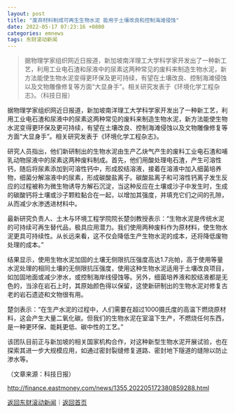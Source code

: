 ```yaml
---
layout: post
title: "废弃材料制成可再生生物水泥 能用于土壤改良和控制海滩侵蚀"
date: 2022-05-17 07:23:16 +0800
categories: emnews
tags: 东财滚动新闻
---
```

> 据物理学家组织网近日报道，新加坡南洋理工大学科学家开发出了一种新工艺，利用工业电石渣和尿液中的尿素这两种常见的废料来制造生物水泥，新方法能使生物水泥变得更环保及更可持续，有望在土壤改良、控制海滩侵蚀以及文物雕像修复等方面“大显身手”。相关研究发表于《环境化学工程杂志》。（科技日报）

<p>据物理学家组织网近日报道，新加坡南洋理工大学科学家开发出了一种新工艺，利用工业电石渣和尿液中的尿素这两种常见的废料来制造生物水泥，新方法能使生物水泥变得更环保及更可持续，有望在土壤改良、控制海滩侵蚀以及文物雕像修复等方面“大显身手”。相关研究发表于《环境化学工程杂志》。</p>
 <p>研究人员指出，他们新研制出的生物水泥由生产乙炔气产生的废料工业电石渣和哺乳动物尿液中的尿素这两种废料制成。首先，他们用酸处理电石渣，产生可溶性钙，随后将尿素添加到可溶性钙中，形成胶结溶液，接着在溶液中加入细菌培养物，细菌分解溶液中的尿素，形成碳酸盐离子。碳酸盐离子和可溶性钙离子发生反应的过程被称为微生物诱导方解石沉淀，当这种反应在土壤或沙子中发生时，生成的碳酸钙将土壤或沙子颗粒黏合在一起，以增加其强度，并填充它们之间的孔隙，从而减少水渗透进材料中。</p>
 <p>最新研究负责人、土木与环境工程学院院长楚剑教授表示：“生物水泥是传统水泥的可持续可再生替代品，极具应用潜力。我们使用两种废料作为原材料，使生物水泥更具可持续性。从长远来看，这不仅会降低生产生物水泥的成本，还将降低废物处理的成本。”</p>
 <p>结果显示，使用生物水泥加固的土壤无侧限抗压强度高达1.7兆帕，高于使用等量水泥处理的相同土壤的无侧限抗压强度，使用这种生物水泥适用于土壤改良项目，如加固地面或减少渗水，或控制海岸线侵蚀等。另外，细菌培养液和胶结液都是无色的，当涂在岩石上时，其原始颜色得以保留，这使新研制出的生物水泥对修复古老的岩石遗迹和文物很有用。</p>
 <p>楚剑表示：“在生产水泥的过程中，人们需要在超过1000摄氏度的高温下燃烧原材料，这会产生大量二氧化碳。但我们的生物水泥在室温下生产，不燃烧任何东西，是一种更环保、能耗更低、碳中性的工艺。”</p>
 <p>该团队目前正与新加坡的相关国家机构合作，对这种新型生物水泥开展试验，也在探索其进一步大规模应用，如通过密封裂缝修复道路、密封地下隧道的缝隙以防止渗水等。</p><p class="em_media">（文章来源：科技日报）</p>

<http://finance.eastmoney.com/news/1355,202205172380859288.html>

[返回东财滚动新闻](//finews.withounder.com/emnews/)｜[返回首页](//finews.withounder.com/)
